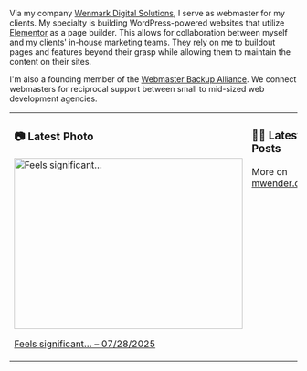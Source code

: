 Via my company [Wenmark Digital Solutions](https://wenmarkdigital.com), I serve as webmaster for my clients. My specialty is building WordPress-powered websites that utilize [Elementor](https://elementor.com/) as a page builder. This allows for collaboration between myself and my clients' in-house marketing teams. They rely on me to buildout pages and features beyond their grasp while allowing them to maintain the content on their sites.

I'm also a founding member of the [Webmaster Backup Alliance](https://webmasterbackupalliance.com/). We connect webmasters for reciprocal support between small to mid-sized web development agencies.

<table><tr><td valign="top" width="50%">

### 📷 Latest Photo
<!-- photo starts -->
<a href="https://photos.mwender.com/feels-significant/"><img src="https://photos.mwender.com/wp-content/uploads/2025/07/50-800x600.png" alt="Feels significant…" width="400" height="300" /></a>
<p><a href="https://photos.mwender.com/feels-significant/">Feels significant… – 07/28/2025</a></p>
<!-- photo ends -->

</td><td valign="top" width="50%">

### 👨‍💻 Latest Posts
<!-- blog starts -->

<!-- blog ends -->

More on [mwender.com](https://mwender.com).

</td></table>